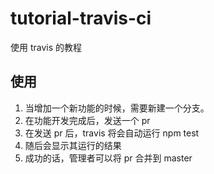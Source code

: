 # tutorial-travis-ci
使用 travis 的教程

## 使用
1. 当增加一个新功能的时候，需要新建一个分支。
2. 在功能开发完成后，发送一个 pr
3. 在发送 pr 后，travis 将会自动运行 npm test
4. 随后会显示其运行的结果
5. 成功的话，管理者可以将 pr 合并到 master
